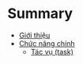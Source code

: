 # Summary

* [Giới thiệu](README.md)
* [Chức năng chính](chapter1.md)
   * [Tác vụ (task)](mot_tac_vu_trong_freertos.md)

